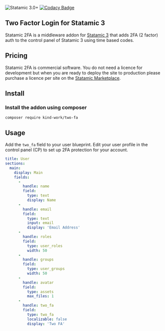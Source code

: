 ![Statamic 3.0+](https://img.shields.io/badge/Statamic-3.0+-FF269E?style=for-the-badge&link=https://statamic.com)
[![Codacy Badge](https://api.codacy.com/project/badge/Grade/f2fa45074e8242ee97c2dcaa0f568fd6)](https://www.codacy.com/manual/jcohlmeyer/two-fa?utm_source=github.com&amp;utm_medium=referral&amp;utm_content=kind-work/two-fa&amp;utm_campaign=Badge_Grade)

## Two Factor Login for Statamic 3

Statamic 2FA is a middleware addon for [Statamic 3](https://github.com/statamic/cms) that adds 2FA (2 factor) auth to the control panel of Statamic 3 using time based codes.

## Pricing

Statamic 2FA is commercial software. You do not need a licence for development but when you are ready to deploy the site to production please purchase a licence per site on the [Statamic Marketplace](https://statamic.com/marketplace/addons/2fa).

## Install

### Install the addon using composer

```composer require kind-work/two-fa```

## Usage

Add the `two_fa` field to your user blueprint. Edit your user profile in the control panel (CP) to set up 2FA protection for your account.

```yaml
title: User
sections:
  main:
    display: Main
    fields:
      -
        handle: name
        field:
          type: text
          display: Name
      -
        handle: email
        field:
          type: text
          input: email
          display: 'Email Address'
      -
        handle: roles
        field:
          type: user_roles
          width: 50
      -
        handle: groups
        field:
          type: user_groups
          width: 50
      -
        handle: avatar
        field:
          type: assets
          max_files: 1
      -
        handle: two_fa
        field:
          type: two_fa
          localizable: false
          display: 'Two FA'
```
